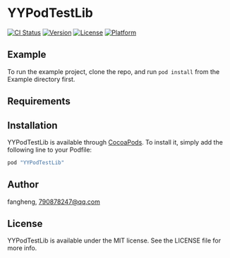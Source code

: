 # YYPodTestLib

[![CI Status](http://img.shields.io/travis/fangheng/YYPodTestLib.svg?style=flat)](https://travis-ci.org/fangheng/YYPodTestLib)
[![Version](https://img.shields.io/cocoapods/v/YYPodTestLib.svg?style=flat)](http://cocoapods.org/pods/YYPodTestLib)
[![License](https://img.shields.io/cocoapods/l/YYPodTestLib.svg?style=flat)](http://cocoapods.org/pods/YYPodTestLib)
[![Platform](https://img.shields.io/cocoapods/p/YYPodTestLib.svg?style=flat)](http://cocoapods.org/pods/YYPodTestLib)

## Example

To run the example project, clone the repo, and run `pod install` from the Example directory first.

## Requirements

## Installation

YYPodTestLib is available through [CocoaPods](http://cocoapods.org). To install
it, simply add the following line to your Podfile:

```ruby
pod "YYPodTestLib"
```

## Author

fangheng, 790878247@qq.com

## License

YYPodTestLib is available under the MIT license. See the LICENSE file for more info.

